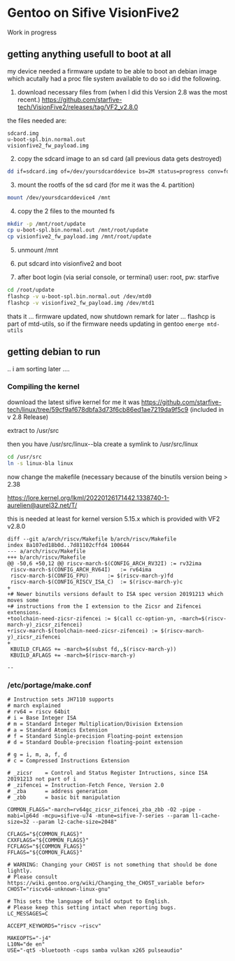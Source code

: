 # Gentoo on Sifive VisionFive2 
Work in progress

## getting anything usefull to boot at all
my device needed a firmware update to be able to boot an debian image which acutally had a proc file system available
to do so i did the following.

1. download necessary files from
(when I did this Version 2.8 was the most recent.)
https://github.com/starfive-tech/VisionFive2/releases/tag/VF2_v2.8.0

the files needed are:
```
sdcard.img
u-boot-spl.bin.normal.out 
visionfive2_fw_payload.img 
```

2. copy the sdcard image to an sd card (all previous data gets destroyed)
```bash 
dd if=sdcard.img of=/dev/yoursdcarddevice bs=2M status=progress conv=fdatasync
```
3. mount the rootfs of the sd card (for me it was the 4. partition)
```bash 
mount /dev/yoursdcarddevice4 /mnt
```
4. copy the 2 files to the mounted fs 
```bash 
mkdir -p /mnt/root/update
cp u-boot-spl.bin.normal.out /mnt/root/update
cp visionfive2_fw_payload.img /mnt/root/update
```

5. unmount /mnt

6. put sdcard into visionfive2 and boot

7. after boot login (via serial console, or terminal) user: root, pw: starfive
```bash 
cd /root/update
flashcp -v u-boot-spl.bin.normal.out /dev/mtd0
flashcp -v visionfive2_fw_payload.img /dev/mtd1
```

thats it ... firmware updated, now shutdown
remark for later ... flashcp is part of mtd-utils, so if the firmware needs updating in gentoo ```emerge mtd-utils```

## getting debian to run





.. i am sorting later ....


### Compiling the kernel
download the latest sifive kernel
for me it was https://github.com/starfive-tech/linux/tree/59cf9af678dbfa3d73f6cb86ed1ae7219da9f5c9 (included in v 2.8 Release)

extract to /usr/src

then you have /usr/src/linux--bla
create a symlink to /usr/src/linux 

```bash
cd /usr/src
ln -s linux-bla linux
```

now change the makefile (necessary because of the binutils version being > 2.38

https://lore.kernel.org/lkml/20220126171442.1338740-1-aurelien@aurel32.net/T/

this is needed at least for kernel version 5.15.x which is provided with VF2 v2.8.0

```
diff --git a/arch/riscv/Makefile b/arch/riscv/Makefile
index 8a107ed18b0d..7d81102cffd4 100644
--- a/arch/riscv/Makefile
+++ b/arch/riscv/Makefile
@@ -50,6 +50,12 @@ riscv-march-$(CONFIG_ARCH_RV32I)	:= rv32ima
 riscv-march-$(CONFIG_ARCH_RV64I)	:= rv64ima
 riscv-march-$(CONFIG_FPU)		:= $(riscv-march-y)fd
 riscv-march-$(CONFIG_RISCV_ISA_C)	:= $(riscv-march-y)c
+
+# Newer binutils versions default to ISA spec version 20191213 which moves some
+# instructions from the I extension to the Zicsr and Zifencei extensions.
+toolchain-need-zicsr-zifencei := $(call cc-option-yn, -march=$(riscv-march-y)_zicsr_zifencei)
+riscv-march-$(toolchain-need-zicsr-zifencei) := $(riscv-march-y)_zicsr_zifencei
+
 KBUILD_CFLAGS += -march=$(subst fd,,$(riscv-march-y))
 KBUILD_AFLAGS += -march=$(riscv-march-y)
 
-- 
```





### /etc/portage/make.conf
```
# Instruction sets JH7110 supports 
# march explained 
# rv64 = riscv 64bit
# i = Base Integer ISA
# m = Standard Integer Multiplication/Division Extension
# a = Standard Atomics Extension
# f = Standard Single-precision Floating-point extension
# d = Standard Double-precision floating-point extension

# g = i, m, a, f, d
# c = Compressed Instructions Extension

# _zicsr    = Control and Status Register Intructions, since ISA 20191213 not part of i
# _zifencei = Instruction-Fetch Fence, Version 2.0
# _zba      = address generation 
# _zbb      = basic bit manipulation 

COMMON_FLAGS="-march=rv64gc_zicsr_zifencei_zba_zbb -O2 -pipe -mabi=lp64d -mcpu=sifive-u74 -mtune=sifive-7-series --param l1-cache-size=32 --param l2-cache-size=2048"

CFLAGS="${COMMON_FLAGS}"
CXXFLAGS="${COMMON_FLAGS}"
FCFLAGS="${COMMON_FLAGS}"
FFLAGS="${COMMON_FLAGS}"

# WARNING: Changing your CHOST is not something that should be done lightly.
# Please consult https://wiki.gentoo.org/wiki/Changing_the_CHOST_variable befor>
CHOST="riscv64-unknown-linux-gnu"

# This sets the language of build output to English.
# Please keep this setting intact when reporting bugs.
LC_MESSAGES=C

ACCEPT_KEYWORDS="riscv ~riscv"

MAKEOPTS="-j4"
L10N="de en"
USE="-qt5 -bluetooth -cups samba vulkan x265 pulseaudio"

```



